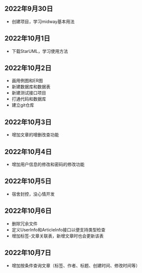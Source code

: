 ## 2022年9月30日
* 创建项目，学习midway基本用法
## 2022年10月1日
* 下载StarUML，学习使用方法
## 2022年10月2日
* 画用例图和ER图
* 新建数据库和数据表
* 新建测试接口项目
* 打通代码和数据库
* 建立git仓库
## 2022年10月3日
* 增加文章的增删改查功能
## 2022年10月4日
* 增加用户信息的修改和密码的修改功能
## 2022年10月5日
* 宿舍封控，没心情开发
## 2022年10月6日
* 删除冗余文件
* 定义UserInfo和ArticleInfo接口以便支持类型检查
* 增加标签-文章关联表，新增文章时也会更新该表
## 2022年10月7日
* 增加按条件查询文章（标签、作者、标题、创建时间、修改时间等）